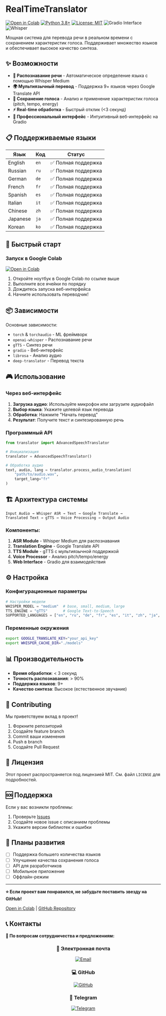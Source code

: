 # RealTimeTranslator



[![Open in Colab](https://colab.research.google.com/assets/colab-badge.svg)](https://colab.research.google.com/drive/1jTHQZxrdfzsDUyHHBTFKdw6k7f9we7Dt#scrollTo=VgVsFPp7P6rt)
[![Python 3.8+](https://img.shields.io/badge/python-3.8+-blue.svg)](https://www.python.org/downloads/)
[![License: MIT](https://img.shields.io/badge/License-MIT-yellow.svg)](https://opensource.org/licenses/MIT)
![Gradio Interface](https://img.shields.io/badge/Interface-Gradio-FF4B4B?style=for-the-badge)
![Whisper](https://img.shields.io/badge/ASR-Whisper-000000?style=for-the-badge)

Мощная система для перевода речи в реальном времени с сохранением характеристик голоса. Поддерживает множество языков и обеспечивает высокое качество синтеза.


## ✨ Возможности

- **🎤 Распознавание речи** - Автоматическое определение языка с помощью Whisper Medium
- **🌍 Мультиязычный перевод** - Поддержка 9+ языков через Google Translate API
- **🎵 Сохранение голоса** - Анализ и применение характеристик голоса (pitch, tempo, energy)
- **⚡ Real-time обработка** - Быстрый отклик (<3 секунд)
- **🎨 Профессиональный интерфейс** - Интуитивный веб-интерфейс на Gradio

## 📋 Поддерживаемые языки

| Язык | Код | Статус |
|------|-----|--------|
| English | `en` | ✅ Полная поддержка |
| Russian | `ru` | ✅ Полная поддержка |
| German | `de` | ✅ Полная поддержка |
| French | `fr` | ✅ Полная поддержка |
| Spanish | `es` | ✅ Полная поддержка |
| Italian | `it` | ✅ Полная поддержка |
| Chinese | `zh` | ✅ Полная поддержка |
| Japanese | `ja` | ✅ Полная поддержка |
| Korean | `ko` | ✅ Полная поддержка |

## 🚀 Быстрый старт

### Запуск в Google Colab

[![Open in Colab](https://colab.research.google.com/assets/colab-badge.svg)](https://colab.research.google.com/drive/1jTHQZxrdfzsDUyHHBTFKdw6k7f9we7Dt#scrollTo=VgVsFPp7P6rt)

1. Откройте ноутбук в Google Colab по ссылке выше
2. Выполните все ячейки по порядку
3. Дождитесь запуска веб-интерфейса
4. Начните использовать переводчик!


## 📦 Зависимости

Основные зависимости:
- `torch` & `torchaudio` - ML фреймворк
- `openai-whisper` - Распознавание речи
- `gTTS` - Синтез речи
- `gradio` - Веб-интерфейс
- `librosa` - Анализ аудио
- `deep-translator` - Перевод текста


## 🎮 Использование

### Через веб-интерфейс

1. **Загрузка аудио**: Используйте микрофон или загрузите аудиофайл
2. **Выбор языка**: Укажите целевой язык перевода
3. **Обработка**: Нажмите "Начать перевод"
4. **Результат**: Получите текст и синтезированную речь

### Программный API

```python
from translator import AdvancedSpeechTranslator

# Инициализация
translator = AdvancedSpeechTranslator()

# Обработка аудио
text, audio, lang = translator.process_audio_translation(
    "path/to/audio.wav", 
    target_lang="fr"
)
```

## 🏗️ Архитектура системы

```
Input Audio → Whisper ASR → Text → Google Translate → 
Translated Text → gTTS → Voice Processing → Output Audio
```

### Компоненты:

1. **ASR Module** - Whisper Medium для распознавания
2. **Translation Engine** - Google Translate API
3. **TTS Module** - gTTS с мультиязычной поддержкой
4. **Voice Processor** - Анализ pitch/tempo/energy
5. **Web Interface** - Gradio для взаимодействия

## ⚙️ Настройка

### Конфигурационные параметры

```python
# Настройки модели
WHISPER_MODEL = "medium"  # base, small, medium, large
TTS_ENGINE = "gTTS"       # Google Text-to-Speech
SUPPORTED_LANGUAGES = ["en", "ru", "de", "fr", "es", "it", "zh", "ja", "ko"]
```

### Переменные окружения

```bash
export GOOGLE_TRANSLATE_KEY="your_api_key"
export WHISPER_CACHE_DIR="./models"
```

## 📊 Производительность

- **Время обработки**: < 3 секунд
- **Точность распознавания**: > 90%
- **Поддержка языков**: 9+
- **Качество синтеза**: Высокое (естественное звучание)

## 🤝 Contributing

Мы приветствуем вклад в проект! 

1. Форкните репозиторий
2. Создайте feature branch
3. Commit ваши изменения
4. Push в branch
5. Создайте Pull Request

## 📝 Лицензия

Этот проект распространяется под лицензией MIT. См. файл `LICENSE` для подробностей.

## 🆘 Поддержка

Если у вас возникли проблемы:

1. Проверьте [Issues](https://github.com/yourusername/realtime-translator/issues)
2. Создайте новое issue с описанием проблемы
3. Укажите версии библиотек и ошибки

## 🔮 Планы развития

- [ ] Поддержка большего количества языков
- [ ] Улучшение качества сохранения голоса
- [ ] API для разработчиков
- [ ] Мобильное приложение
- [ ] Оффлайн-режим

---

**⭐ Если проект вам понравился, не забудьте поставить звезду на GitHub!**

[Open in Colab](https://colab.research.google.com/drive/1jTHQZxrdfzsDUyHHBTFKdw6k7f9we7Dt#scrollTo=VgVsFPp7P6rt) | [GitHub Repository](https://github.com/yourusername/realtime-translator)




## 📞 Контакты

**💬 По вопросам сотрудничества и предложениям:**

<div align="center">

### 📧 Электронная почта
[![Email](https://img.shields.io/badge/📩-AlinaSGrib@gmail.com-8B89CC?style=for-the-badge&logo=gmail&logoColor=white)](mailto:AlinaSGrib@gmail.com)

### 💻 GitHub
[![GitHub](https://img.shields.io/badge/🐙-Alino4kaAlino4ka-181717?style=for-the-badge&logo=github&logoColor=white)](https://github.com/Alino4kaAlino4ka)

### 📱 Telegram
[![Telegram](https://img.shields.io/badge/✈️-@Alino4kaGribavova-26A5E4?style=for-the-badge&logo=telegram&logoColor=white)](https://t.me/Alino4kaGribavova)

</div>
